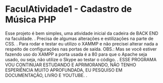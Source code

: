 # FaculAtividade1 - Cadastro de Música PHP

Esse projeto é bem simples, uma atividade inicial da cadeira de BACK END na faculdade.
.
Precisa de algumas alterações e estilizações na parte de CSS.
.
Para rodar e testar eu utilizo o XAMMP e não precisei alterar nada a respeito de configurações nas portas de saída. OBS.: Mas se você estiver fazendo uso do XAMPP a porta usada é a 80
para que o Apache seja usado, ou seja, não utilize o Skype ao testar o código.
.
ESSE PROGRAMA VOU CONTINUAR ESTUDANDO E APRIMORANDO, NÃO TENHO ESPERIÊNCIA MUITO APROFUNDADA, EU PESQUISO EM DOCUMENTAÇÃO, LIVRO E YOUTUBE.
.
